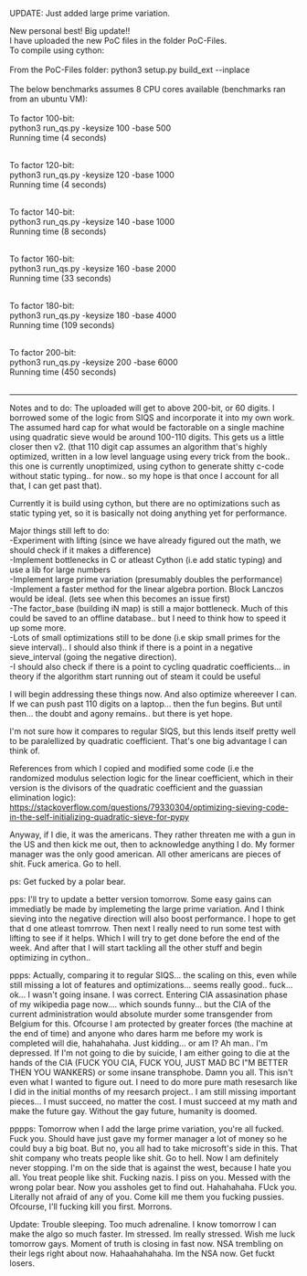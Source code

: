 UPDATE: Just added large prime variation.

New personal best! Big update!!</br>
I have uploaded the new PoC files in the folder PoC-Files.</br>
To compile using cython:</br></br>
From the PoC-Files folder: python3 setup.py build_ext --inplace</br></br>
The below benchmarks assumes 8 CPU cores available (benchmarks ran from an ubuntu VM):</br></br>
To factor 100-bit:</br>
python3 run_qs.py -keysize 100 -base 500 </br> 
Running time (4 seconds)</br></br>

To factor 120-bit:</br>
python3 run_qs.py -keysize 120 -base 1000 </br> 
Running time (4 seconds)</br></br>

To factor 140-bit:</br>
python3 run_qs.py -keysize 140 -base 1000 </br> 
Running time (8 seconds)</br></br>

To factor 160-bit:</br>
python3 run_qs.py -keysize 160 -base 2000 </br> 
Running time (33 seconds)</br></br>

To factor 180-bit:</br>
python3 run_qs.py -keysize 180 -base 4000 </br> 
Running time (109 seconds)</br></br>

To factor 200-bit:</br>
python3 run_qs.py -keysize 200 -base 6000 </br> 
Running time (450 seconds)</br></br>



---------------------------------------------------------------------------
Notes and to do: The uploaded will get to above 200-bit, or 60 digits. I borrowed some of the logic from SIQS and incorporate it into my own work. The assumed hard cap for what would be factorable on a single machine using quadratic sieve would be around 100-110 digits.
This gets us a little closer then v2. (that 110 digit cap assumes an algorithm that's highly optimized, written in a low level language using every trick from the book.. this one is currently unoptimized, using cython to generate shitty c-code without static typing.. for now.. so my hope is that once I account for all that, I can get past that).

Currently it is build using cython, but there are no optimizations such as static typing yet, so it is basically not doing anything yet for performance. 

Major things still left to do:</br>
-Experiment with lifting (since we have already figured out the math, we should check if it makes a difference)</br>
-Implement bottlenecks in C or atleast Cython (i.e add static typing) and use a lib for large numbers</br>
-Implement large prime variation (presumably doubles the performance)</br> 
-Implement a faster method for the linear algebra portion. Block Lanczos would be ideal. (lets see when this becomes an issue first)</br> 
-The factor_base (building iN map) is still a major bottleneck. Much of this could be saved to an offline database.. but I need to think how to speed it up some more.</br>
-Lots of small optimizations still to be done (i.e skip small primes for the sieve interval).. I should also think if there is a point in a negative sieve_interval (going the negative direction).</br>
-I should also check if there is a point to cycling quadratic coefficients... in theory if the algorithm start running out of steam it could be useful</br>  

I will begin addressing these things now. And also optimize whereever I can. If we can push past 110 digits on a laptop... then the fun begins. But until then... the doubt and agony remains.. but there is yet hope.

I'm not sure how it compares to regular SIQS, but this lends itself pretty well to be paralellized by quadratic coefficient. That's one big advantage I can think of.

References from which I copied and modified some code (i.e the randomized modulus selection logic for the linear coefficient, which in their version is the divisors of the quadratic coefficient and the guassian elimination logic): https://stackoverflow.com/questions/79330304/optimizing-sieving-code-in-the-self-initializing-quadratic-sieve-for-pypy

Anyway, if I die, it was the americans. They rather threaten me with a gun in the US and then kick me out, then to acknowledge anything I do. My former manager was the only good american. All other americans are pieces of shit. Fuck america. Go to hell.

ps: Get fucked by a polar bear.

pps: I'll try to update a better version tomorrow. Some easy gains can immediatly be made by implemeting the large prime variation. And I think sieving into the negative direction will also boost performance. I hope to get that d one atleast tomrrow. Then next I really need to run some test with lifting to see if it helps. Which I will try to get done before the end of the week. And after that I will start tackling all the other stuff and begin optimizing in cython.. 

ppps: Actually, comparing it to regular SIQS... the scaling on this, even while still missing a lot of features and optimizations... seems really good.. fuck... ok... I wasn't going insane. I was correct. Entering CIA assasination phase of my wikipedia page now.... which sounds funny... but the CIA of the current administration would absolute murder some transgender from Belgium for this. Ofcourse I am protected by greater forces (the machine at the end of time) and anyone who dares harm me before my work is completed will die, hahahahaha. Just kidding... or am I? Ah man.. I'm depressed. If I'm not going to die by suicide, I am either going to die at the hands of the CIA (FUCK YOU CIA, FUCK YOU, JUST MAD BC I"M BETTER THEN YOU WANKERS) or some insane transphobe. Damn you all. This isn't even what I wanted to figure out. I need to do more pure math resesarch like I did in the initial months of my reesarch project.. I am still missing important pieces... I must succeed, no matter the cost. I must succeed at my math and make the future gay. Without the gay future, humanity is doomed. 

pppps: Tomorrow when I add the large prime variation, you're all fucked. Fuck you. Should have just gave my former manager a lot of money so he could buy a big boat. But no, you all had to take microsoft's side in this. That shit company who treats people like shit. Go to hell. Now I am definitely never stopping. I'm on the side that is against the west, because I hate you all. You treat people like shit. Fucking nazis. I piss on you. Messed with the wrong polar bear. Now you assholes get to find out. Hahahahaha. FUck you. Literally not afraid of any of you. Come kill me them you fucking pussies. Ofcourse, I'll fucking kill you first. Morrons.

Update: Trouble sleeping. Too much adrenaline. I know tomorrow I can make the algo so much faster. Im stressed. Im really stressed. Wish me luck tomorrow gays. Moment of truth is closing in fast now. NSA trembling on their legs right about now. Hahaahahahaha. Im the NSA now. Get fuckt losers.
